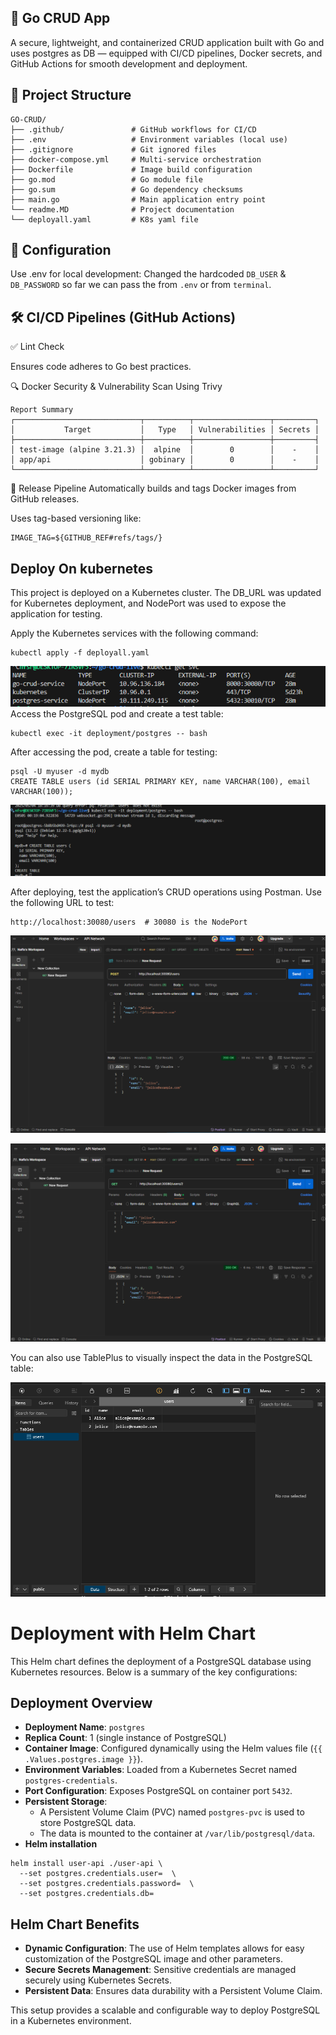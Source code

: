## 🚀 Go CRUD App
A secure, lightweight, and containerized CRUD application built with Go and uses postgres as DB — equipped with CI/CD pipelines, Docker secrets, and GitHub Actions for smooth development and deployment.
## 📁 Project Structure

```
GO-CRUD/
├── .github/               # GitHub workflows for CI/CD
├── .env                   # Environment variables (local use)
├── .gitignore             # Git ignored files
├── docker-compose.yml     # Multi-service orchestration
├── Dockerfile             # Image build configuration
├── go.mod                 # Go module file
├── go.sum                 # Go dependency checksums
├── main.go                # Main application entry point
└── readme.MD              # Project documentation
└── deployall.yaml         # K8s yaml file

```

## 🔧 Configuration
Use .env for local development:
Changed the hardcoded `DB_USER` & `DB_PASSWORD` so far we can pass the from `.env` or from `terminal`.




## 🛠️ CI/CD Pipelines (GitHub Actions)

✅ Lint Check

Ensures code adheres to Go best practices.

🔍 Docker Security & Vulnerability Scan Using Trivy

```
Report Summary
┌────────────────────────────┬──────────┬─────────────────┬─────────┐
│           Target           │   Type   │ Vulnerabilities │ Secrets │
├────────────────────────────┼──────────┼─────────────────┼─────────┤
│ test-image (alpine 3.21.3) │  alpine  │        0        │    -    │
│ app/api                    │ gobinary │        0        │    -    │
└────────────────────────────┴──────────┴─────────────────┴─────────┘
```



🚀 Release Pipeline
Automatically builds and tags Docker images from GitHub releases.

Uses tag-based versioning like:
```
IMAGE_TAG=${GITHUB_REF#refs/tags/}
```
## Deploy On kubernetes

This project is deployed on a Kubernetes cluster. The DB_URL was updated for Kubernetes deployment, and NodePort was used to expose the application for testing.


Apply the Kubernetes services with the following command:
```
kubectl apply -f deployall.yaml
```
![](screenshots/checkallsvc.png)
Access the PostgreSQL pod and create a test table:
```
kubectl exec -it deployment/postgres -- bash
```
After accessing the pod, create a table for testing:
```
psql -U myuser -d mydb
CREATE TABLE users (id SERIAL PRIMARY KEY, name VARCHAR(100), email VARCHAR(100));
```
![](screenshots/createdb-from-terminal.png)

After deploying, test the application’s CRUD operations using Postman. Use the following URL to test:
```
http://localhost:30080/users  # 30080 is the NodePort
```
![](screenshots/post.png)

![](screenshots/get.png)

You can also use TablePlus to visually inspect the data in the PostgreSQL table:

![](screenshots/table.png)

# Deployment with Helm Chart

This Helm chart defines the deployment of a PostgreSQL database using Kubernetes resources. Below is a summary of the key configurations:

## Deployment Overview
- **Deployment Name**: `postgres`
- **Replica Count**: 1 (single instance of PostgreSQL)
- **Container Image**: Configured dynamically using the Helm values file (`{{ .Values.postgres.image }}`).
- **Environment Variables**: Loaded from a Kubernetes Secret named `postgres-credentials`.
- **Port Configuration**: Exposes PostgreSQL on container port `5432`.
- **Persistent Storage**:
  - A Persistent Volume Claim (PVC) named `postgres-pvc` is used to store PostgreSQL data.
  - The data is mounted to the container at `/var/lib/postgresql/data`.
- **Helm installation**
```
helm install user-api ./user-api \
  --set postgres.credentials.user=  \
  --set postgres.credentials.password=  \
  --set postgres.credentials.db=
  ```

## Helm Chart Benefits
- **Dynamic Configuration**: The use of Helm templates allows for easy customization of the PostgreSQL image and other parameters.
- **Secure Secrets Management**: Sensitive credentials are managed securely using Kubernetes Secrets.
- **Persistent Data**: Ensures data durability with a Persistent Volume Claim.

This setup provides a scalable and configurable way to deploy PostgreSQL in a Kubernetes environment.